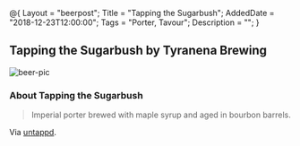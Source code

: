 @{ 
 Layout = "beerpost"; 
 Title = "Tapping the Sugarbush"; 
 AddedDate = "2018-12-23T12:00:00"; 
 Tags = "Porter, Tavour"; 
 Description = ""; 
 } 
 

## Tapping the Sugarbush by Tyranena Brewing

![beer-pic]

### About Tapping the Sugarbush

> Imperial porter brewed with maple syrup and aged in bourbon barrels.

Via [untappd][untappd-url].

[untappd-url]: <https://untappd.com/b/tyranena-brewing-tapping-the-sugarbush/1715819>
[beer-pic]: https://jasonpowley.com/assets/img/2018-12-23-tapping-the-sugarbush.jpeg "Tapping the Sugarbush by Tyranena Brewing"
